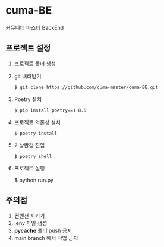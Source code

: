 # cuma-BE

커뮤니티 마스터 BackEnd

## 프로젝트 설정

1.  프로젝트 폴더 생성
2.  git 내려받기

        $ git clone https://github.com/cuma-master/cuma-BE.git

3.  Poetry 설치

        $ pip install poetry==1.8.5

4.  프로젝트 의존성 설치

        $ poetry install

5.  가상환경 진입

        $ poetry shell

6.  프로젝트 실행

    $ python run.py

## 주의점

1. 컨벤션 지키기
2. .env 파일 생성
3. **pycache** 폴더 push 금지
4. main branch 에서 작업 금지
